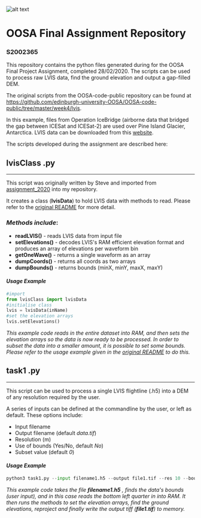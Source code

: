 ![alt text](https://coursera-university-assets.s3.amazonaws.com/a9/e4018cf6f3036dcc6762b8058a92f1/square.png "Logo Title Text 1")

# OOSA Final Assignment Repository
### S2002365

This repository contains the python files generated during for the OOSA Final Project Assignment, completed 28/02/2020. The scripts can be used to process raw LVIS data, find the ground elevation and output a gap-filled DEM. 

The original scripts from the OOSA-code-public repository can be found at https://github.com/edinburgh-university-OOSA/OOSA-code-public/tree/master/week4/lvis.  

 In this example, files from Operation IceBridge (airborne data that bridged the gap between ICESat and ICESat-2) are used over Pine Island Glacier, Antarctica. LVIS data can be downloaded from this  [website](https://lvis.gsfc.nasa.gov/Data/Data_Download.html). 
 
The scripts developed during the assignment are described here:

## lvisClass .py 
---

This script was originally written by Steve and imported from [assignment_2020](https://github.com/edinburgh-university-OOSA/assignment_2020) into my repository. 

It creates a class (**lvisData**) to hold LVIS data
with methods to read. Please refer to the [original README](https://github.com/edinburgh-university-OOSA/assignment_2020/blob/master/README.md) for more detail. 

### *Methods include*: 
 - **readLVIS()** - reads LVIS data from input file 
 - **setElevations()** - decodes LVIS's RAM efficient elevation format and produces an array of elevations per waveform bin
 - **getOneWave()** - returns a single waveform as an array 
 - **dumpCoords()** - returns all coords as two arrays 
 - **dumpBounds()** - returns bounds (minX, minY, maxX, maxY)
 
 #### *Usage Example*

```python
#import
from lvisClass import lvisData
#initialise class
lvis = lvisData(inName)
#set the elevation arrays  
lvis.setElevations()
```
*This example code reads in the entire dataset into RAM, and then sets the elevation arrays so the data is now ready to be processed. In order to  subset the data into a smaller amount, it is possible to set some bounds. Please refer  to the usage example given in the [original README](https://github.com/edinburgh-university-OOSA/assignment_2020/blob/master/README.md) to do this.*







## task1 .py 
---
This script can be used to process a single LVIS flightline (.h5) into a DEM of any resolution required by the user. 

A series of inputs can be defined at the commandline by the user, or left as default. These options include: 
- Input filename 
- Output filename (default *data.tif*)
- Resolution (m)
- Use of bounds (Yes/No, default *No*)
- Subset value (default *0*)

#### *Usage Example*

```python
python3 task1.py --input filename1.h5 --output file1.tif --res 10 --bounds Yes --subset 2 
```
*This example code takes the file **filename1.h5** , finds the data's bounds (user input), and in this case reads the bottom left quarter  in  into RAM. It then runs the methods to set the elevation arrays, find the ground elevations, reproject and finally write the output tiff (**file1.tif**) to memory.*
